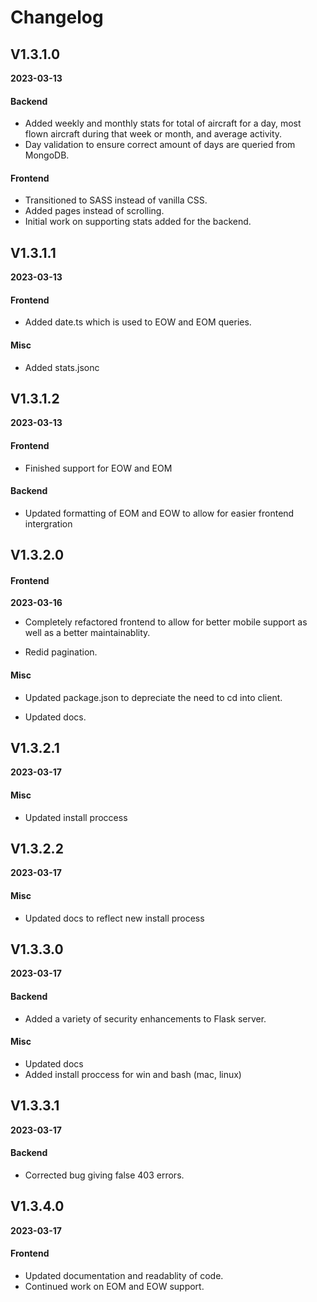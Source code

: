 # Changelog

## V1.3.1.0

**2023-03-13**

#### Backend

- Added weekly and monthly stats for total of aircraft for a day, most flown aircraft during that week or month, and average activity.
- Day validation to ensure correct amount of days are queried from MongoDB.

#### Frontend

- Transitioned to SASS instead of vanilla CSS.
- Added pages instead of scrolling.
- Initial work on supporting stats added for the backend.

## V1.3.1.1

**2023-03-13**

#### Frontend

- Added date.ts which is used to EOW and EOM queries.

#### Misc

- Added stats.jsonc

## V1.3.1.2

**2023-03-13**

#### Frontend

- Finished support for EOW and EOM

#### Backend

- Updated formatting of EOM and EOW to allow for easier frontend intergration

## V1.3.2.0

#### Frontend

**2023-03-16**

- Completely refactored frontend to allow for better mobile support as well as a better maintainablity.

- Redid pagination.

#### Misc

- Updated package.json to depreciate the need to cd into client.

- Updated docs.

## V1.3.2.1

**2023-03-17**

#### Misc

- Updated install proccess

## V1.3.2.2

**2023-03-17**

#### Misc

- Updated docs to reflect new install process

## V1.3.3.0

**2023-03-17**

#### Backend

- Added a variety of security enhancements to Flask server.

#### Misc

- Updated docs
- Added install proccess for win and bash (mac, linux)


## V1.3.3.1

**2023-03-17**

#### Backend

- Corrected bug giving false 403 errors.

## V1.3.4.0

**2023-03-17**

#### Frontend

- Updated documentation and readablity of code.
- Continued work on EOM and EOW support.
